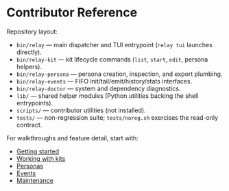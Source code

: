 # Contributor Reference

Repository layout:
- `bin/relay` — main dispatcher and TUI entrypoint (`relay tui` launches directly).
- `bin/relay-kit` — kit lifecycle commands (`list`, `start`, `edit`, persona helpers).
- `bin/relay-persona` — persona creation, inspection, and export plumbing.
- `bin/relay-events` — FIFO init/tail/emit/history/stats interfaces.
- `bin/relay-doctor` — system and dependency diagnostics.
- `lib/` — shared helper modules (Python utilities backing the shell entrypoints).
- `scripts/` — contributor utilities (not installed).
- `tests/` — non-regression suite; `tests/noreg.sh` exercises the read-only contract.

For walkthroughs and feature detail, start with:
- [Getting started](getting-started.md)
- [Working with kits](kits.md)
- [Personas](personas.md)
- [Events](events.md)
- [Maintenance](maintenance.md)

